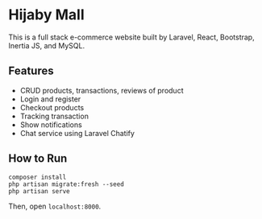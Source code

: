 # Hijaby Mall

This is a full stack e-commerce website built by Laravel, React, Bootstrap, Inertia JS, and MySQL.

## Features

- CRUD products, transactions, reviews of product
- Login and register
- Checkout products
- Tracking transaction
- Show notifications
- Chat service using Laravel Chatify

## How to Run

```
composer install
php artisan migrate:fresh --seed
php artisan serve
```

Then, open `localhost:8000`.
